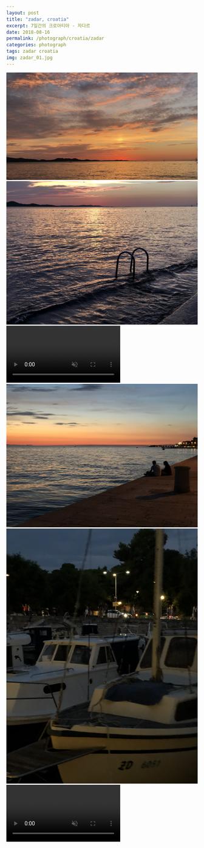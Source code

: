 ```yaml
---
layout: post
title: "zadar, croatia"
excerpt: 7일간의 크로아티아 - 자다르
date: 2018-08-16
permalink: /photograph/croatia/zadar
categories: photograph
tags: zadar croatia
img: zadar_01.jpg
---
```


<div id="zadar">
  <div class="content_box content_box_01">
    <img class="content content_01" src="/assets/img/zadar_01.jpg" title="자다르가 선물해준 노을">
  </div>

  <div class="content_box content_box_02">
    <img class="content content_02" src="/assets/img/zadar_02.jpg" title="바다 수영장 입구">
    <video class="content content_03" loop autoplay muted>
      <source src="/assets/img/zadar_03.mp4" type="video/mp4" />
    </video>
  </div>

  <div class="content_box content_box_03">
    <img class="content content_04" src="/assets/img/zadar_04.jpg" title="자다르의 연인">
  </div>
  
  <img class="content content_05" src="/assets/img/zadar_05.jpg" title="바다가 연주하는 오르간 소리를 듣고 돌아가는 길">

  <video class="content content_06" loop autoplay muted>
    <source src="/assets/img/zadar_06.mp4" type="video/mp4" />
  </video>
  
</div>